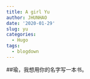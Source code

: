 ```yaml
---
title: A girl Yu
author: JHUNHAO
date: '2020-01-29'
slug: yu
categories:
  - Hugo
tags:
  - blogdown
---
```

##瑜，我想用你的名字写一本书。